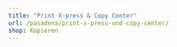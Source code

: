 ```yaml
---
title: "Print X-press & Copy Center"
url: /pasadena/print-x-press-und-copy-center/
shop: Kopieren
---
```

